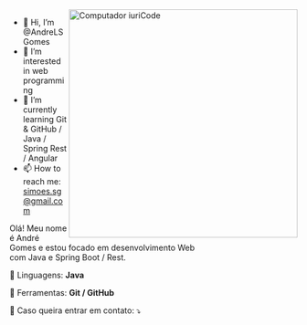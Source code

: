 <img src="https://raw.githubusercontent.com/MicaelliMedeiros/micaellimedeiros/master/image/computer-illustration.png" min-width="400px" max-width="400px" width="400px" align="right" alt="Computador iuriCode">

- 👋 Hi, I’m @AndreLSGomes
- 👀 I’m interested in web programming
- 🌱 I’m currently learning Git & GitHub / Java / Spring Rest / Angular
- 📫 How to reach me: simoes.sg@gmail.com

<p align="left"> 
  Olá! Meu nome é André Gomes e estou focado em desenvolvimento Web <br>
  com Java e Spring Boot / Rest.
</p>

<p align="left">
  🦄 Linguagens: <strong>Java</strong>
</p>

<p align="left">
  💼 Ferramentas: <strong>Git / GitHub</strong>
</p>

<p align="left">
  💌 Caso queira entrar em contato: ⤵️
</p>  

